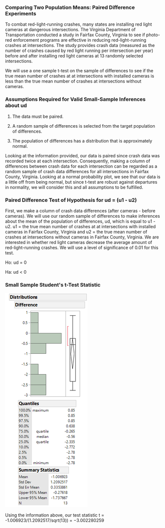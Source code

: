
### Comparing Two Population Means: Paired Difference Experiments
To combat red-light-running crashes, many states are installing red light cameras at dangerous intersections. The Virginia Department of Transportation conducted a study in Fairfax County, Virginia to see if photo-red enforcement programs are effective in reducing red-light-running crashes at intersections. The study provides crash data (measured as the number of crashes caused by red light running per intersection per year) before and after installing red light cameras at 13 randomly selected intersections.

We will use a one sample t-test on the sample of differences to see if the true mean number of crashes at at intersections with installed cameras is less than the true mean number of crashes at intersections without cameras. 

### Assumptions Required for Valid Small-Sample Inferences about ud

1. The data must be paired.

2. A random sample of differences is selected from the target population of differences.

3. The population of differences has a distribution that is approximately normal.

Looking at the information provided, our data is paired since crash data was recorded twice at each intersection. Consequently, making a column of differences between crash data for each intersection can be regarded as a random sample of crash data differences for all intersections in Fairfax County, Virginia. Looking at a normal probability plot, we see that our data is a little off from being normal, but since t-test are robust against departures in normality, we will consider this and all assumptions to be fulfilled.

### Paired Difference Test of Hypothesis for ud = (u1 - u2)

First, we make a column of crash data differences (after cameras - before cameras). We will use our random sample of differences to make inferences about the mean of the population of differences, ud, which is equal to u1 - u2. u1 = the true mean number of crashes at at intersections with installed cameras in Fairfax County, Virginia and u2 = the true mean number of crashes at intersections without cameras in Fairfax County, Virginia. We are interested in whether red light cameras decrease the average amount of red-light-running crashes. We will use a level of significance of 0.01 for this test.

Ho: ud = 0

Ha: ud < 0 


### Small Sample Student's t-Test Statistic



![distribution](distribution-red-light.png)


Using the information above, our test statistic t = -1.006923/(1.2092517/sqrt(13)) = −3.002280259


